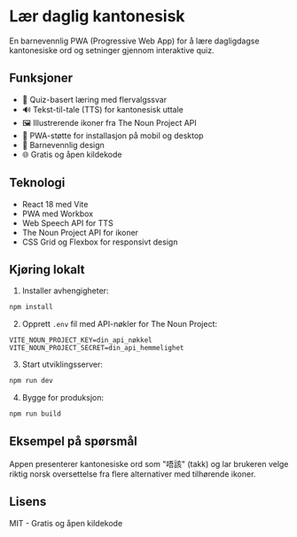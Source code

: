 # Lær daglig kantonesisk

En barnevennlig PWA (Progressive Web App) for å lære dagligdagse kantonesiske ord og setninger gjennom interaktive quiz.

## Funksjoner

- 🎯 Quiz-basert læring med flervalgssvar
- 🔊 Tekst-til-tale (TTS) for kantonesisk uttale
- 🖼️ Illustrerende ikoner fra The Noun Project API
- 📱 PWA-støtte for installasjon på mobil og desktop
- 🎨 Barnevennlig design
- 🌐 Gratis og åpen kildekode

## Teknologi

- React 18 med Vite
- PWA med Workbox
- Web Speech API for TTS
- The Noun Project API for ikoner
- CSS Grid og Flexbox for responsivt design

## Kjøring lokalt

1. Installer avhengigheter:
```bash
npm install
```

2. Opprett `.env` fil med API-nøkler for The Noun Project:
```
VITE_NOUN_PROJECT_KEY=din_api_nøkkel
VITE_NOUN_PROJECT_SECRET=din_api_hemmelighet
```

3. Start utviklingsserver:
```bash
npm run dev
```

4. Bygge for produksjon:
```bash
npm run build
```

## Eksempel på spørsmål

Appen presenterer kantonesiske ord som "唔該" (takk) og lar brukeren velge riktig norsk oversettelse fra flere alternativer med tilhørende ikoner.

## Lisens

MIT - Gratis og åpen kildekode
